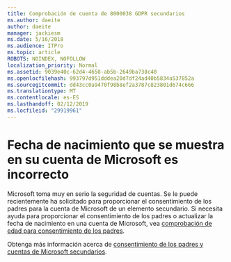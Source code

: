```yaml
---
title: Comprobación de cuenta de 8000038 GDPR secundarios
ms.author: daeite
author: daeite
manager: jackiesm
ms.date: 5/16/2018
ms.audience: ITPro
ms.topic: article
ROBOTS: NOINDEX, NOFOLLOW
localization_priority: Normal
ms.assetid: 9039e40c-62d4-4658-ab5b-2649ba738c40
ms.openlocfilehash: 993797d951dddea20d7df24ad40b5834a537852a
ms.sourcegitcommit: dd43cc0a9470f98b8ef2a3787c823801d674c666
ms.translationtype: MT
ms.contentlocale: es-ES
ms.lasthandoff: 02/12/2019
ms.locfileid: "29919961"
---
```

# <a name="date-of-birth-displayed-in-your-microsoft-account-is-incorrect"></a>Fecha de nacimiento que se muestra en su cuenta de Microsoft es incorrecto

Microsoft toma muy en serio la seguridad de cuentas. Se le puede recientemente ha solicitado para proporcionar el consentimiento de los padres para la cuenta de Microsoft de un elemento secundario. Si necesita ayuda para proporcionar el consentimiento de los padres o actualizar la fecha de nacimiento en una cuenta de Microsoft, vea [comprobación de edad para consentimiento de los padres](https://go.microsoft.com/fwlink/p/?linkid=874364).
  
Obtenga más información acerca de [consentimiento de los padres y cuentas de Microsoft secundarios](https://go.microsoft.com/fwlink/p/?linkid=874365).
  

